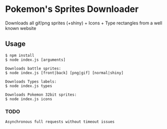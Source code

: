 # Pokemon's Sprites Downloader

Downloads all gif/png sprites (+shiny) + Icons + Type rectangles from a well known website

## Usage

```
$ npm install
$ node index.js [arguments]

Downloads battle sprites:
$ node index.js [front|back] [png|gif] [normal|shiny]  

Downloads Types labels:
$ node index.js types

Downloads Pokemon 32bit sprites:
$ node index.js icons
```

### TODO

```
Asynchronous full requests without timeout issues
```
